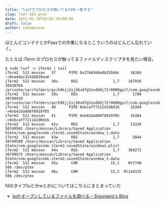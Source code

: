 ```yaml
---
title: "lsofでプロセスが開いてるfdを一覧する"
slug: lsof-101-proc
date: 2021-01-18T15:03:35+09:00
draft: false
author: sakamossan
---
```


ほとんどコンテナとかFaasでの作業になるとこういうのはどんどん忘れていく。

たとえば iTerm のプロセスが触ってるファイルディスクリプタを見たい場合。

```console
$ sudo lsof -c iTerm2 | tail
iTerm2  512 mossan   37      PIPE 0x2766560a9b355b8c     16384                     ->0xe4dac32420839ea8
iTerm2  512 mossan   38u      REG                1,7    167936            30430764 /private/var/folders/qx/k9kjj2sj36v87g5zndb0j72r0000gp/C/com.googlecode.iterm2/com.apple.metal/31001/libraries.data
iTerm2  512 mossan   39u      REG                1,7      1780            30749410 /private/var/folders/qx/k9kjj2sj36v87g5zndb0j72r0000gp/C/com.googlecode.iterm2/com.apple.metal/31001/libraries.list
iTerm2  512 mossan   40      PIPE 0xbcaff721142d0d16     16384                     ->0xb42da808f8919f05
iTerm2  512 mossan   41      PIPE 0xb42da808f8919f05     16384                     ->0xbcaff721142d0d16
iTerm2  512 mossan   42u      REG                1,7     13328            30749501 /Users/mossan/Library/Saved Application State/com.googlecode.iterm2.savedState/window_1.data
iTerm2  512 mossan   43w      REG                1,7      5044            30749509 /Users/mossan/Library/Saved Application State/com.googlecode.iterm2.savedState/windows.plist
iTerm2  512 mossan   44u      REG                1,7    360272            30749573 /Users/mossan/Library/Saved Application State/com.googlecode.iterm2.savedState/window_2.data
iTerm2  512 mossan   45u      CHR               15,1    0t7740                 586 /dev/ptmx
iTerm2  512 mossan   46u      CHR               15,2  0t144325                 586 /dev/ptmx
```

fdのタイプ(uとかwとか)についてはこちらにまとまっていた

- [lsof:オープンしているファイルを調べる – Siguniang's Blog](https://siguniang.wordpress.com/2012/02/29/lsof-and-open-file/#%E5%87%BA%E5%8A%9B%E7%B5%90%E6%9E%9C%E3%81%AE%E7%A2%BA%E8%AA%8D)

